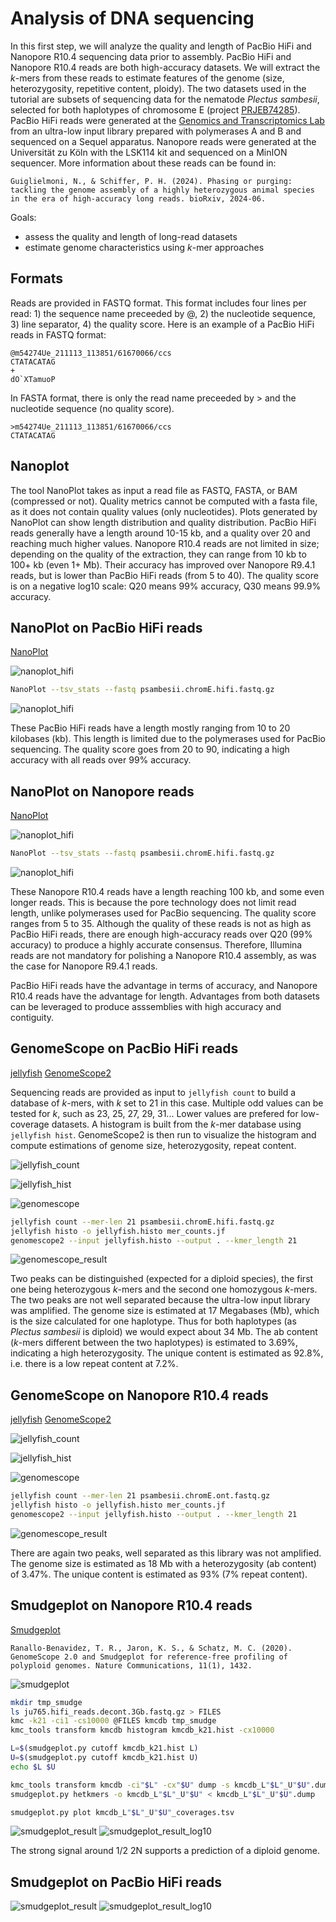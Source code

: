 # Analysis of DNA sequencing

In this first step, we will analyze the quality and length of PacBio HiFi and Nanopore R10.4 sequencing data prior to assembly. PacBio HiFi and Nanopore R10.4 reads are both high-accuracy datasets. We will extract the *k*-mers from these reads to estimate features of the genome (size, heterozygosity, repetitive content, ploidy). The two datasets used in the tutorial are subsets of sequencing data for the nematode *Plectus sambesii*, selected for both haplotypes of chromosome E (project [PRJEB74285](https://www.ebi.ac.uk/ena/browser/view/PRJEB74285)). PacBio HiFi reads were generated at the [Genomics and Transcriptomics Lab](https://www.gtl.hhu.de/) from an ultra-low input library prepared with polymerases A and B and sequenced on a Sequel apparatus. Nanopore reads were generated at the Universität zu Köln with the LSK114 kit and sequenced on a MinION sequencer. More information about these reads can be found in:

```
Guiglielmoni, N., & Schiffer, P. H. (2024). Phasing or purging: tackling the genome assembly of a highly heterozygous animal species in the era of high-accuracy long reads. bioRxiv, 2024-06.
```

Goals:
* assess the quality and length of long-read datasets
* estimate genome characteristics using *k*-mer approaches

## Formats

Reads are provided in FASTQ format. This format includes four lines per read: 1) the sequence name preceeded by \@, 2) the nucleotide sequence, 3) line separator, 4) the quality score. Here is an example of a PacBio HiFi reads in FASTQ format:

```
@m54274Ue_211113_113851/61670066/ccs
CTATACATAG
+
dO`XTamuoP
```

In FASTA format, there is only the read name preceeded by \> and the nucleotide sequence (no quality score).

```
>m54274Ue_211113_113851/61670066/ccs
CTATACATAG
```

## Nanoplot 

The tool NanoPlot takes as input a read file as FASTQ, FASTA, or BAM (compressed or not). Quality metrics cannot be computed with a fasta file, as it does not contain quality values (only nucleotides). Plots generated by NanoPlot can show length distribution and quality distribution. PacBio HiFi reads generally have a length around 10-15 kb, and a quality over 20 and reaching much higher values. Nanopore R10.4 reads are not limited in size; depending on the quality of the extraction, they can range from 10 kb to 100+ kb (even 1+ Mb). Their accuracy has improved over Nanopore R9.4.1 reads, but is lower than PacBio HiFi reads (from 5 to 40). The quality score is on a negative log10 scale: Q20 means 99\% accuracy, Q30 means 99.9\% accuracy.

## NanoPlot on PacBio HiFi reads

[NanoPlot](https://github.com/wdecoster/NanoPlot)

![nanoplot_hifi](s1_pic/galaxy.nanoplot_hifi.png)

```sh
NanoPlot --tsv_stats --fastq psambesii.chromE.hifi.fastq.gz
```

![nanoplot_hifi](s1_pic/psambesii.nanoplot_hifi.png)

These PacBio HiFi reads have a length mostly ranging from 10 to 20 kilobases (kb). This length is limited due to the polymerases used for PacBio sequencing. The quality score goes from 20 to 90, indicating a high accuracy with all reads over 99\% accuracy.

## NanoPlot on Nanopore reads

[NanoPlot](https://github.com/wdecoster/NanoPlot)

![nanoplot_hifi](s1_pic/galaxy.nanoplot_ont.png)

```sh
NanoPlot --tsv_stats --fastq psambesii.chromE.hifi.fastq.gz
```

![nanoplot_hifi](s1_pic/psambesii.nanoplot_ont.png)

These Nanopore R10.4 reads have a length reaching 100 kb, and some even longer reads. This is because the pore technology does not limit read length, unlike polymerases used for PacBio sequencing. The quality score ranges from 5 to 35. Although the quality of these reads is not as high as PacBio HiFi reads, there are enough high-accuracy reads over Q20 (99\% accuracy) to produce a highly accurate consensus. Therefore, Illumina reads are not mandatory for polishing a Nanopore R10.4 assembly, as was the case for Nanopore R9.4.1 reads.

PacBio HiFi reads have the advantage in terms of accuracy, and Nanopore R10.4 reads have the advantage for length. Advantages from both datasets can be leveraged to produce asssemblies with high accuracy and contiguity. 

## GenomeScope on PacBio HiFi reads

[jellyfish](https://github.com/gmarcais/Jellyfish)
[GenomeScope2](https://github.com/tbenavi1/genomescope2.0)

Sequencing reads are provided as input to `jellyfish count` to build a database of *k*-mers, with *k* set to 21 in this case. Multiple odd values can be tested for *k*, such as 23, 25, 27, 29, 31... Lower values are prefered for low-coverage datasets. A histogram is built from the *k*-mer database using `jellyfish hist`. GenomeScope2 is then run to visualize the histogram and compute estimations of genome size, heterozygosity, repeat content. 

![jellyfish_count](s1_pic/galaxy.jellyfish_count_hifi.png) 

![jellyfish_hist](s1_pic/galaxy.jellyfish_hist.png) 

![genomescope](s1_pic/genomescope_hifi.png) 

```sh
jellyfish count --mer-len 21 psambesii.chromE.hifi.fastq.gz
jellyfish histo -o jellyfish.histo mer_counts.jf
genomescope2 --input jellyfish.histo --output . --kmer_length 21
```

![genomescope_result](s1_pic/psambesii.genomescope_hifi.linear_plot.png)

Two peaks can be distinguished (expected for a diploid species), the first one being heterozygous *k*-mers and the second one homozygous *k*-mers. The two peaks are not well separated because the ultra-low input library was amplified. The genome size is estimated at 17 Megabases (Mb), which is the size calculated for one haplotype. Thus for both haplotypes (as *Plectus sambesii* is diploid) we would expect about 34 Mb. The ab content (*k*-mers different between the two haplotypes) is estimated to 3.69\%, indicating a high heterozygosity. The unique content is estimated as 92.8\%, i.e. there is a low repeat content at 7.2\%. 

## GenomeScope on Nanopore R10.4 reads

[jellyfish](https://github.com/gmarcais/Jellyfish)
[GenomeScope2](https://github.com/tbenavi1/genomescope2.0)

![jellyfish_count](s1_pic/galaxy.jellyfish_count_ont.png) 

![jellyfish_hist](s1_pic/galaxy.jellyfish_hist.png) 

![genomescope](s1_pic/genomescope_hifi.png) 

```sh
jellyfish count --mer-len 21 psambesii.chromE.ont.fastq.gz
jellyfish histo -o jellyfish.histo mer_counts.jf
genomescope2 --input jellyfish.histo --output . --kmer_length 21
```

![genomescope_result](s1_pic/psambesii.genomescope_ont.linear_plot.png)

There are again two peaks, well separated as this library was not amplified. The genome size is estimated as 18 Mb with a heterozygosity (ab content) of 3.47\%. The unique content is estimated as 93\% (7% repeat content). 

## Smudgeplot on Nanopore R10.4 reads

[Smudgeplot](https://github.com/KamilSJaron/smudgeplot)

```
Ranallo-Benavidez, T. R., Jaron, K. S., & Schatz, M. C. (2020). GenomeScope 2.0 and Smudgeplot for reference-free profiling of polyploid genomes. Nature Communications, 11(1), 1432.
```

![smudgeplot](s1_pic/galaxy.smudgeplot.png)

```sh
mkdir tmp_smudge
ls ju765.hifi_reads.decont.3Gb.fastq.gz > FILES
kmc -k21 -ci1 -cs10000 @FILES kmcdb tmp_smudge
kmc_tools transform kmcdb histogram kmcdb_k21.hist -cx10000

L=$(smudgeplot.py cutoff kmcdb_k21.hist L)
U=$(smudgeplot.py cutoff kmcdb_k21.hist U)
echo $L $U

kmc_tools transform kmcdb -ci"$L" -cx"$U" dump -s kmcdb_L"$L"_U"$U".dump
smudgeplot.py hetkmers -o kmcdb_L"$L"_U"$U" < kmcdb_L"$L"_U"$U".dump

smudgeplot.py plot kmcdb_L"$L"_U"$U"_coverages.tsv
```

![smudgeplot_result](s1_pic/galaxy.smudgeplot_ont.png)
![smudgeplot_result_log10](s1_pic/galaxy.smudgeplot_log10_ont.png)

The strong signal around 1/2 2N supports a prediction of a diploid genome.

## Smudgeplot on PacBio HiFi reads

![smudgeplot_result](s1_pic/galaxy.smudgeplot_hifi.png)
![smudgeplot_result_log10](s1_pic/galaxy.smudgeplot_log10_hifi.png)
